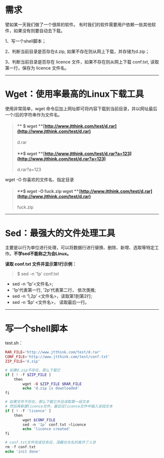 # 需求

譬如某一天我们做了一个很屌的软件。 有时我们的软件需要用户依赖一些其他软件，如果没有则要自动去下载。

1、写一个shell脚本；

2、判断当前目录是否存在d.zip, 如果不存在则从网上下载，并存储为d.zip；

3、判断当前目录是否存在 licence 文件，如果不存在则从网上下载 conf.txt, 读取第一行，保存为 licence 文件名。

---

# Wget：使用率最高的Linux下载工具

使用非常简单，wget 命令后加上网址即可将内容下载到当前目录，并以网址最后一个/后的字符串作为文件名。

> #### ** $ wget **[http://www.jtthink.com/test/d.rar](http://www.jtthink.com/test/d.rar)
>
> d.rar
>
> #### **$ wget **[http://www.jtthink.com/test/d.rar?a=123](http://www.jtthink.com/test/d.rar?a=123)
>
> d.rar?a=123

wget -O 你喜欢的文件名、指定目录

> #### **$ wget -O fuck.zip wget **[http://www.jtthink.com/test/d.rar](http://www.jtthink.com/test/d.rar)
>
> fuck.zip

---

# Sed：最强大的文件处理工具

主要是以行为单位进行处理，可以将数据行进行替换、删除、新增、选取等特定工作。**不学sed不能称之为会Linux。**

**读取 conf.txt 文件并显示第1行示例：**

> $ sed -n '1p' conf.txt

* sed -n ‘1p'&lt;文件名&gt;;
* '1p'代表第一行,  '2p'代表第二行， 依次类推;
* sed -n ‘1,2p’  &lt;文件名&gt;，读取第1到第2行;
* sed -n ‘$p’  &lt;文件名&gt;， 读取最后一行。

---

# 写一个shell脚本

test.sh：

```php
RAR_FILE='http://www.jtthink.com/test/d.rar'
CONF_FILE='http://www.jtthink.com/test/conf.txt'
ZIP_FILE='d.zip'

# 如果d.zip不存在，那么下载它
if [ ! -f $ZIP_FILE ]
    then
        wget -O $ZIP_FILE $RAR_FILE
        echo 'd.zip is downloaded'
fi

# 如果文件不存在，那么下载它并且读取第一段文本
# 然后再新建licence文件，最后往licence文件中插入该段文本
if [ ! -f 'licence' ]
    then 
        wget $CONF_FILE
        sed -n '1p' conf.txt >licence
        echo 'licence created'
fi

# conf.txt文件完成任务后，深藏功与名的离开了人世
rm -f conf.txt
echo 'init done'
```



